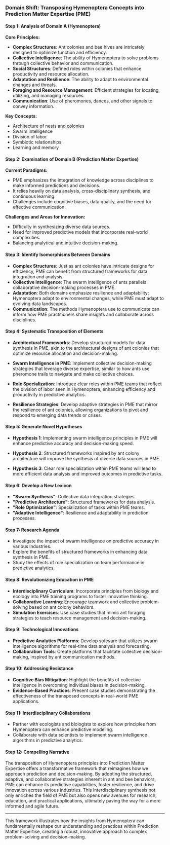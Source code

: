 ### Domain Shift: Transposing Hymenoptera Concepts into Prediction Matter Expertise (PME)

#### Step 1: Analysis of Domain A (Hymenoptera)

**Core Principles:**
- **Complex Structures**: Ant colonies and bee hives are intricately designed to optimize function and efficiency.
- **Collective Intelligence**: The ability of Hymenoptera to solve problems through collective behavior and communication.
- **Social Structures**: Defined roles within colonies that enhance productivity and resource allocation.
- **Adaptation and Resilience**: The ability to adapt to environmental changes and threats.
- **Foraging and Resource Management**: Efficient strategies for locating, utilizing, and managing resources.
- **Communication**: Use of pheromones, dances, and other signals to convey information.
  
**Key Concepts:**
- Architecture of nests and colonies
- Swarm intelligence
- Division of labor
- Symbiotic relationships
- Learning and memory

#### Step 2: Examination of Domain B (Prediction Matter Expertise)

**Current Paradigms:**
- PME emphasizes the integration of knowledge across disciplines to make informed predictions and decisions.
- It relies heavily on data analysis, cross-disciplinary synthesis, and continuous learning.
- Challenges include cognitive biases, data quality, and the need for effective communication.

**Challenges and Areas for Innovation:**
- Difficulty in synthesizing diverse data sources.
- Need for improved predictive models that incorporate real-world complexities.
- Balancing analytical and intuitive decision-making.

#### Step 3: Identify Isomorphisms Between Domains

- **Complex Structures**: Just as ant colonies have intricate designs for efficiency, PME can benefit from structured frameworks for data integration and analysis.
- **Collective Intelligence**: The swarm intelligence of ants parallels collaborative decision-making processes in PME.
- **Adaptation**: Both domains emphasize resilience and adaptability; Hymenoptera adapt to environmental changes, while PME must adapt to evolving data landscapes.
- **Communication**: The methods Hymenoptera use to communicate can inform how PME practitioners share insights and collaborate across disciplines.

#### Step 4: Systematic Transposition of Elements

- **Architectural Frameworks**: Develop structured models for data synthesis in PME, akin to the architectural designs of ant colonies that optimize resource allocation and decision-making.
  
- **Swarm Intelligence in PME**: Implement collective decision-making strategies that leverage diverse expertise, similar to how ants use pheromone trails to navigate and make collective choices.
  
- **Role Specialization**: Introduce clear roles within PME teams that reflect the division of labor seen in Hymenoptera, enhancing efficiency and productivity in predictive analytics.
  
- **Resilience Strategies**: Develop adaptive strategies in PME that mirror the resilience of ant colonies, allowing organizations to pivot and respond to emerging data trends or crises.

#### Step 5: Generate Novel Hypotheses

- **Hypothesis 1**: Implementing swarm intelligence principles in PME will enhance predictive accuracy and decision-making speed.
  
- **Hypothesis 2**: Structured frameworks inspired by ant colony architecture will improve the synthesis of diverse data sources in PME.
  
- **Hypothesis 3**: Clear role specialization within PME teams will lead to more efficient data analysis and improved outcomes in predictive tasks.

#### Step 6: Develop a New Lexicon

- **"Swarm Synthesis"**: Collective data integration strategies.
- **"Predictive Architecture"**: Structured frameworks for data analysis.
- **"Role Optimization"**: Specialization of tasks within PME teams.
- **"Adaptive Intelligence"**: Resilience and adaptability in prediction processes.

#### Step 7: Research Agenda

- Investigate the impact of swarm intelligence on predictive accuracy in various industries.
- Explore the benefits of structured frameworks in enhancing data synthesis in PME.
- Study the effects of role specialization on team performance in predictive analytics.

#### Step 8: Revolutionizing Education in PME

- **Interdisciplinary Curriculum**: Incorporate principles from biology and ecology into PME training programs to foster innovative thinking.
- **Collaborative Learning**: Encourage teamwork and collective problem-solving based on ant colony behaviors.
- **Simulation Exercises**: Use case studies that mimic ant foraging strategies to teach resource management and decision-making.

#### Step 9: Technological Innovations

- **Predictive Analytics Platforms**: Develop software that utilizes swarm intelligence algorithms for real-time data analysis and forecasting.
- **Collaboration Tools**: Create platforms that facilitate collective decision-making, inspired by ant communication methods.

#### Step 10: Addressing Resistance

- **Cognitive Bias Mitigation**: Highlight the benefits of collective intelligence in overcoming individual biases in decision-making.
- **Evidence-Based Practices**: Present case studies demonstrating the effectiveness of the transposed concepts in real-world PME applications.

#### Step 11: Interdisciplinary Collaborations

- Partner with ecologists and biologists to explore how principles from Hymenoptera can enhance predictive modeling.
- Collaborate with data scientists to implement swarm intelligence algorithms in predictive analytics.

#### Step 12: Compelling Narrative

The transposition of Hymenoptera principles into Prediction Matter Expertise offers a transformative framework that reimagines how we approach prediction and decision-making. By adopting the structured, adaptive, and collaborative strategies inherent in ant and bee behaviors, PME can enhance its predictive capabilities, foster resilience, and drive innovation across various industries. This interdisciplinary synthesis not only enriches the field of PME but also opens new avenues for research, education, and practical applications, ultimately paving the way for a more informed and agile future. 

---

This framework illustrates how the insights from Hymenoptera can fundamentally reshape our understanding and practices within Prediction Matter Expertise, creating a robust, innovative approach to complex problem-solving and decision-making.